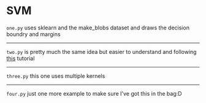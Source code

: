 # SVM

`one.py` uses sklearn and the make_blobs dataset and draws the decision boundry and margins
<hr>

`two.py` is pretty much the same idea but easier to understand and following <a href="https://pythonprogramming.net/linear-svc-example-scikit-learn-svm-python/">this</a> tutorial
<hr>

`three.py` this one uses multiple kernels
<hr>

`four.py` just one more example to make sure I've got this in the bag:D 
